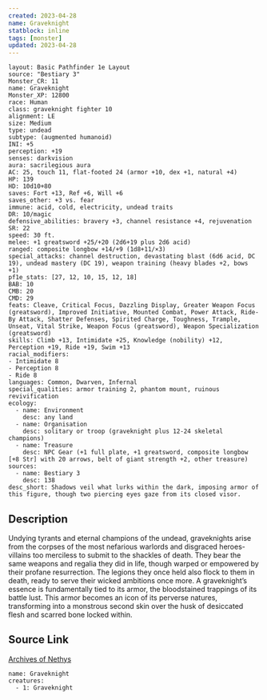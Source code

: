```yaml
---
created: 2023-04-28
name: Graveknight
statblock: inline
tags: [monster]
updated: 2023-04-28
---
```

```statblock
layout: Basic Pathfinder 1e Layout
source: "Bestiary 3"
Monster_CR: 11
name: Graveknight
Monster_XP: 12800
race: Human
class: graveknight fighter 10
alignment: LE
size: Medium
type: undead
subtype: (augmented humanoid)
INI: +5
perception: +19
senses: darkvision
aura: sacrilegious aura
AC: 25, touch 11, flat-footed 24 (armor +10, dex +1, natural +4)
HP: 139
HD: 10d10+80
saves: Fort +13, Ref +6, Will +6
saves_other: +3 vs. fear
immune: acid, cold, electricity, undead traits
DR: 10/magic
defensive_abilities: bravery +3, channel resistance +4, rejuvenation
SR: 22
speed: 30 ft.
melee: +1 greatsword +25/+20 (2d6+19 plus 2d6 acid)
ranged: composite longbow +14/+9 (1d8+11/×3)
special_attacks: channel destruction, devastating blast (6d6 acid, DC 19), undead mastery (DC 19), weapon training (heavy blades +2, bows +1)
pf1e_stats: [27, 12, 10, 15, 12, 18]
BAB: 10
CMB: 20
CMD: 29
feats: Cleave, Critical Focus, Dazzling Display, Greater Weapon Focus (greatsword), Improved Initiative, Mounted Combat, Power Attack, Ride-By Attack, Shatter Defenses, Spirited Charge, Toughness, Trample, Unseat, Vital Strike, Weapon Focus (greatsword), Weapon Specialization (greatsword)
skills: Climb +13, Intimidate +25, Knowledge (nobility) +12, Perception +19, Ride +19, Swim +13
racial_modifiers:
- Intimidate 8
- Perception 8
- Ride 8
languages: Common, Dwarven, Infernal
special_qualities: armor training 2, phantom mount, ruinous revivification
ecology:
  - name: Environment
    desc: any land
  - name: Organisation
    desc: solitary or troop (graveknight plus 12-24 skeletal champions)
  - name: Treasure
    desc: NPC Gear (+1 full plate, +1 greatsword, composite longbow [+8 Str] with 20 arrows, belt of giant strength +2, other treasure)
sources:
  - name: Bestiary 3
    desc: 138
desc_short: Shadows veil what lurks within the dark, imposing armor of this figure, though two piercing eyes gaze from its closed visor.
```
## Description
Undying tyrants and eternal champions of the undead, graveknights arise from the corpses of the most nefarious warlords and disgraced heroes-villains too merciless to submit to the shackles of death. They bear the same weapons and regalia they did in life, though warped or empowered by their profane resurrection. The legions they once held also flock to them in death, ready to serve their wicked ambitions once more. A graveknight’s essence is fundamentally tied to its armor, the bloodstained trappings of its battle lust. This armor becomes an icon of its perverse natures, transforming into a monstrous second skin over the husk of desiccated flesh and scarred bone locked within.
## Source Link
[Archives of Nethys](https://aonprd.com/MonsterDisplay.aspx?ItemName=Graveknight)
```encounter-table
name: Graveknight
creatures:
  - 1: Graveknight
```
